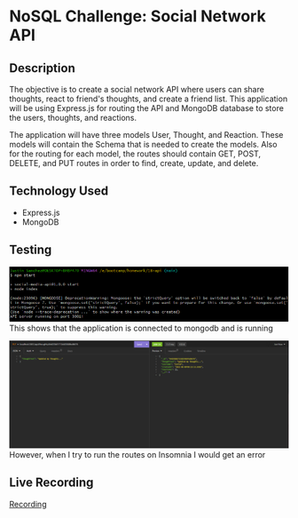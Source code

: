 # NoSQL Challenge: Social Network API

## Description
The objective is to create a social network API where users can share thoughts, react to friend's thoughts, and create a friend list. This application
will be using Express.js for routing the API and MongoDB database to store the users, thoughts, and reactions. 

The application will have three models User, Thought, and Reaction. These models will contain the Schema that is needed to create the models. Also for the routing for each model, the routes should contain GET, POST, DELETE, and PUT routes in order to find, create, update, and delete. 

## Technology Used
- Express.js
- MongoDB

## Testing
![alt text](images/screenshot1.PNG)
This shows that the application is connected to  mongodb and is running

![alt text](images/screenshot2.PNG)
However, when I try to run the routes on Insomnia I would get an error

## Live Recording
[Recording](https://drive.google.com/file/d/1qdfALmopCv8BSWgDcv7iFhkAFTIA2UmK/view)